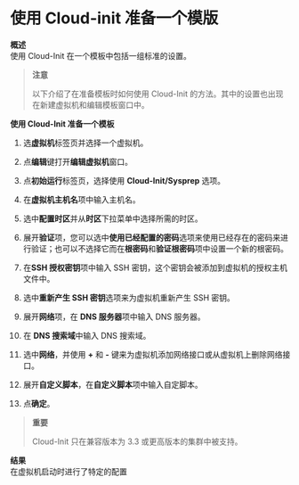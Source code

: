 # 使用 Cloud-init 准备一个模版

**概述**<br/>
使用 Cloud-Init 在一个模板中包括一组标准的设置。

> **注意**
>
> 以下介绍了在准备模板时如何使用 Cloud-Init 的方法。其中的设置也出现在新建虚拟机和编辑模板窗口中。

**使用 Cloud-Init 准备一个模板**
1. 选**虚拟机**标签页并选择一个虚拟机。

2. 点**编辑**键打开**编辑虚拟机**窗口。

3. 点**初始运行**标签页，选择使用 **Cloud-Init/Sysprep** 选项。

4. 在**虚拟机主机名**项中输入主机名。

5. 选中**配置时区**并从**时区**下拉菜单中选择所需的时区。

6. 展开**验证**项，您可以选中**使用已经配置的密码**选项来使用已经存在的密码来进行验证；也可以不选择它而在**根密码**和**验证根密码**项中设置一个新的根密码。

7. 在**SSH 授权密钥**项中输入 SSH 密钥，这个密钥会被添加到虚拟机的授权主机文件中。

8. 选中**重新产生 SSH 密钥**选项来为虚拟机重新产生 SSH 密钥。

9. 展开**网络**项，在 **DNS 服务器**项中输入 DNS 服务器。

10. 在 **DNS 搜索域**中输入 DNS 搜索域。

11. 选中**网络**，并使用 **+** 和 **-** 键来为虚拟机添加网络接口或从虚拟机上删除网络接口。

12. 展开**自定义脚本**，在**自定义脚本**项中输入自定脚本。

13. 点**确定**。

> **重要**
>
> Cloud-Init 只在兼容版本为 3.3 或更高版本的集群中被支持。

**结果**<br/>
在虚拟机启动时进行了特定的配置

